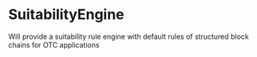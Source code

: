 # SuitabilityEngine
Will provide a suitability rule engine with default rules of structured block chains for OTC applications
